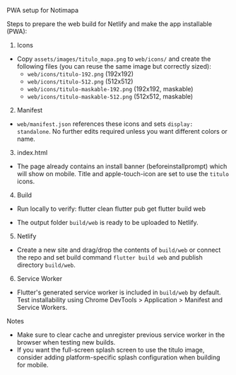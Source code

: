 PWA setup for Notimapa

Steps to prepare the web build for Netlify and make the app installable (PWA):

1. Icons
- Copy `assets/images/titulo_mapa.png` to `web/icons/` and create the following files (you can reuse the same image but correctly sized):
  - `web/icons/titulo-192.png` (192x192)
  - `web/icons/titulo-512.png` (512x512)
  - `web/icons/titulo-maskable-192.png` (192x192, maskable)
  - `web/icons/titulo-maskable-512.png` (512x512, maskable)

2. Manifest
- `web/manifest.json` references these icons and sets `display: standalone`. No further edits required unless you want different colors or name.

3. index.html
- The page already contains an install banner (beforeinstallprompt) which will show on mobile. Title and apple-touch-icon are set to use the `titulo` icons.

4. Build
- Run locally to verify:
  flutter clean
  flutter pub get
  flutter build web

- The output folder `build/web` is ready to be uploaded to Netlify.

5. Netlify
- Create a new site and drag/drop the contents of `build/web` or connect the repo and set build command `flutter build web` and publish directory `build/web`.

6. Service Worker
- Flutter's generated service worker is included in `build/web` by default. Test installability using Chrome DevTools > Application > Manifest and Service Workers.

Notes
- Make sure to clear cache and unregister previous service worker in the browser when testing new builds.
- If you want the full-screen splash screen to use the titulo image, consider adding platform-specific splash configuration when building for mobile.
